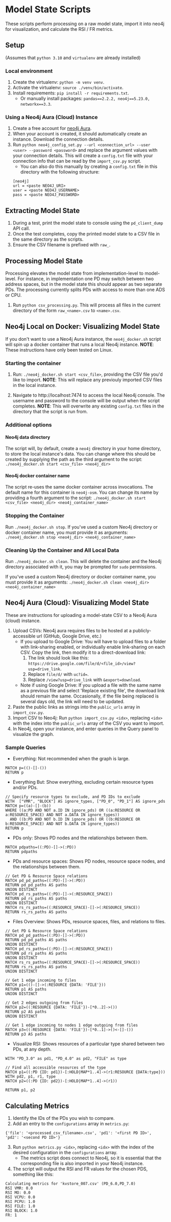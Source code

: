 # Model State Scripts

These scripts perform processing on a raw model state, import it into neo4j for visualization, and calculate the RSI / FR metrics.

## Setup 
(Assumes that `python 3.10` and `virtualenv` are already installed)

### Local environment
1. Create the virtualenv: `python -m venv venv`.
2. Activate the virtualenv: `source ./venv/bin/activate`.
3. Install requirements: `pip install -r requirements.txt`.
    - Or manually install packages: `pandas==2.2.2, neo4j==5.23.0, networkx==3.3`.

### Using a Neo4j Aura (Cloud) Instance
1. Create a free account for [neo4j Aura](https://neo4j.com/cloud/platform/aura-graph-database/).
2. When your account is created, it should automatically create an instance. Download the connection details.
3. Run `python neo4j_config_set.py --url <connection_url> --user <user> --password <password>` and replace the argument values with your connection details. This will create a `config.txt` file with your connection info that can be read by the `import_csv.py` script.
    - You can also do this manually by creating a `config.txt` file in this directory with the following structure:
    ```
    [neo4j]
    url = <paste NEO4J_URI>
    user = <paste NEO4J_USERNAME>
    pass = <paste NEO4J_PASSWORD>
    ```

## Extracting Model State
1. During a test, print the model state to console using the `pd_client_dump` API call. 
2. Once the test completes, copy the printed model state to a CSV file in the same directory as the scripts.
3. Ensure the CSV filename is prefixed with `raw_`.

## Processing Model State
Processing elevates the model state from implementation-level to model-level. For instance, in implementation one PD may switch between two address spaces, but in the model state this should appear as two separate PDs. The processing currently splits PDs with access to more than one ADS or CPU.
1. Run `python csv_processing.py`. This will process all files in the current directory of the form `raw_<name>.csv` to `<name>.csv`.

## Neo4j Local on Docker: Visualizing Model State
If you don't want to use a Neo4j Aura instance, the `neo4j_docker.sh` script will spin up a docker container that runs a local Neo4j instance. **NOTE**: These instructions have only been tested on Linux.

### Starting the container
1. Run: `./neo4j_docker.sh start <csv_file>`, providing the CSV file you'd like to import. **NOTE**: This will replace any previouly imported CSV files in the local instance.

2. Navigate to http://localhost:7474 to access the local Neo4j console. The username and password to the console will be output when the script completes. **NOTE**: This will overwrite any existing `config.txt` files in the directory that the script is run from.
 
### Additional options
#### Neo4j data directory
The script will, by default, create a `neo4j` directory in your home directory, to store the local instance's data. You can change where this should be created by supplying the path as the third argument to the script: `./neo4j_docker.sh start <csv_file> <neo4j_dir>`

#### Neo4j docker container name
The script re-uses the same docker container across invocations. The default name for this container is `neo4j-osm`. You can change its name by providing a fourth argument to the script: `./neo4j_docker.sh start <csv_file> <neo4j_dir> <neo4j_container_name>`

### Stopping the Container
Run `./neo4j_docker.sh stop`. If you've used a custom Neo4j directory or docker container name, you must provide it as arguments: `./neo4j_docker.sh stop <neo4j_dir> <neo4j_container_name>`

### Cleaning Up the Container and All Local Data
Run `./neo4j_docker.sh clean`. This will delete the container and the Neo4j directory associated with it, you may be prompted for `sudo` permissions.

If you've used a custom Neo4j directory or docker container name, you must provide it as arguments: `./neo4j_docker.sh clean <neo4j_dir> <neo4j_container_name>`


## Neo4j Aura (Cloud): Visualizing Model State
These are instructions for uploading a model-state CSV to a Neo4j Aura (cloud) instance.
1. Upload CSVs: Neo4j aura requires files to be hosted at a publicly-accessible url (GitHub, Google Drive, etc.)
    - If you upload to Google Drive: You will have to upload files to a folder with link-sharing enabled, or individually enable link-sharing on each CSV. Copy the link, then modify it to a direct-download link:
        1. The link should look like this: `https://drive.google.com/file/d/<file_id>/view?usp=drive_link`.
        2. Replace `file/d/` with `uc?id=`.
        3. Replace `/view?usp=drive_link` with `&export=download`.
    - Note if using Google Drive: If you upload a file with the same name as a previous file and select 'Replace existing file', the download link should remain the same. Occasionally, if the file being replaced is several days old, the link will need to be updated.
2. Paste the public links as strings into the `public_urls` array in `import_csv.py`.
3. Import CSV to Neo4j: Run `python import_csv.py <idx>`, replacing `<idx>` with the index into the `public_urls` array of the CSV you want to import.
4. In Neo4j, open your instance, and enter queries in the Query panel to visualize the graph.

### Sample Queries
- Everything: Not recommended when the graph is large.
```
MATCH p=(()-[]-())
RETURN p
```
- Everything But: Show everything, excluding certain resource types and/or PDs.
```
// Specify resource types to exclude, and PD IDs to exclude
WITH  ["VMR", "BLOCK"] AS ignore_types, ["PD_0", "PD_1"] AS ignore_pds
MATCH p=((a)-[]-(b))
WHERE ((a:PD AND NOT a.ID IN ignore_pds) OR ((a:RESOURCE OR a:RESOURCE_SPACE) AND NOT a.DATA IN ignore_types)) 
  AND ((b:PD AND NOT b.ID IN ignore_pds) OR ((b:RESOURCE OR b:RESOURCE_SPACE) AND NOT b.DATA IN ignore_types))
RETURN p
```
- PDs only: Shows PD nodes and the relationships between them.
```
MATCH pdpaths=((:PD)-[]->(:PD))
RETURN pdpaths
```
- PDs and resource spaces: Shows PD nodes, resource space nodes, and the relationships between them.
```
// Get PD & Resource Space relations
MATCH pd_pd_paths=((:PD)-[]->(:PD))
RETURN pd_pd_paths AS paths
UNION DISTINCT
MATCH pd_rs_paths=((:PD)-[]->(:RESOURCE_SPACE))
RETURN pd_rs_paths AS paths
UNION DISTINCT
MATCH rs_rs_paths=((:RESOURCE_SPACE)-[]->(:RESOURCE_SPACE))
RETURN rs_rs_paths AS paths
```
- Files Overview: Shows PDs, resource spaces, files, and relations to files.
```
// Get PD & Resource Space relations
MATCH pd_pd_paths=((:PD)-[]->(:PD))
RETURN pd_pd_paths AS paths
UNION DISTINCT
MATCH pd_rs_paths=((:PD)-[]->(:RESOURCE_SPACE))
RETURN pd_rs_paths AS paths
UNION DISTINCT
MATCH rs_rs_paths=((:RESOURCE_SPACE)-[]->(:RESOURCE_SPACE))
RETURN rs_rs_paths AS paths
UNION DISTINCT

// Get 1 edge incoming to files
MATCH p1=(()-[]->(:RESOURCE {DATA: 'FILE'}))
RETURN p1 AS paths
UNION DISTINCT

// Get 2 edges outgoing from files
MATCH p2=((:RESOURCE {DATA: 'FILE'})-[*0..2]->())
RETURN p2 AS paths
UNION DISTINCT

// Get 1 edge incoming to nodes 1 edge outgoing from files
MATCH p3=((:RESOURCE {DATA: 'FILE'})-[*0..1]->()<-[]-())
RETURN p3 AS paths
```
- Visualize RSI: Shows resources of a particular type shared between two PDs, at any depth.
```
WITH "PD_3.0" as pd1, "PD_4.0" as pd2, "FILE" as type

// Find all accessible resources of the type
MATCH p1=((:PD {ID: pd1})-[:HOLD|MAP*1..4]->(r1:RESOURCE {DATA:type}))
WITH pd2, p1, r1, type
MATCH p2=((:PD {ID: pd2})-[:HOLD|MAP*1..4]->(r1))

RETURN p1, p2
```

## Calculating Metrics
1. Identify the IDs of the PDs you wish to compare.
2. Add an entry to the `configurations` array in `metrics.py`:
```
{'file': '<processed_csv_filename>.csv', 'pd1': '<first PD ID>', 'pd2': '<second PD ID>'}
```
3. Run `python metrics.py <idx>`, replacing `<idx>` with the index of the desired configuration in the `configurations` array.
    - The metrics script does connect to Neo4j, so it is essential that the corresponding file is also imported in your Neo4j instance.
4. The script will output the RSI and FR values for the chosen PDS, something like this:
```
Calculating metrics for 'kvstore_007.csv' (PD_6.0,PD_7.0)
RSI VMR: 0.0
RSI MO: 0.0
RSI VCPU: 0.0
RSI PCPU: 1.0
RSI FILE: 1.0
RSI BLOCK: 1.0
FR: 1
```

